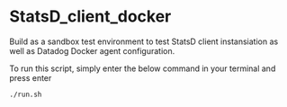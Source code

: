 # StatsD_client_docker

Build as a sandbox test environment to test StatsD client instansiation as well as Datadog Docker agent configuration.

To run this script, simply enter the below command in your terminal and press enter

```./run.sh```


